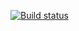 [![Build status](https://ci.appveyor.com/api/projects/status/4bispi69q8ymh5ha?svg=true)](https://ci.appveyor.com/project/Mariia-Nazarova/patterns-task2)
